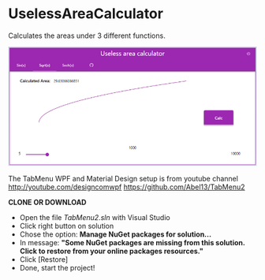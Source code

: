# UselessAreaCalculator

Calculates the areas under 3 different functions.

![Alt text](/TabMenu2/calcprintscreen.png?raw=true "Title")


The TabMenu WPF and Material Design setup is from youtube channel http://youtube.com/designcomwpf
https://github.com/Abel13/TabMenu2

**CLONE OR DOWNLOAD**
* Open the file _TabMenu2.sln_ with Visual Studio
* Click right button on solution
* Chose the option: **Manage NuGet packages for solution...**
* In message: **"Some NuGet packages are missing from this solution. Click to restore from your online packages resources."**
* Click [Restore]
* Done, start the project!
